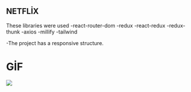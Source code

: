 ## NETFLİX
These libraries were used
-react-router-dom
-redux
-react-redux
-redux-thunk
-axios
-millify
-tailwind

-The project has a responsive structure.


# GİF

<img src="screenn.gif"/>
